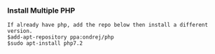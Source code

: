 ### Install Multiple PHP
```
If already have php, add the repo below then install a different version.
$add-apt-repository ppa:ondrej/php
$sudo apt-install php7.2
```
